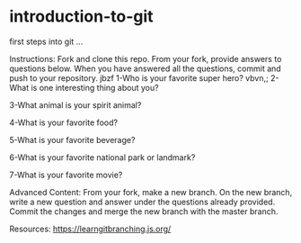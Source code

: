 # introduction-to-git

first steps into git ...

Instructions:
Fork and clone this repo. From your fork, provide answers to questions below. When you have answered all the questions, commit and push to your repository.
jbzf
1-Who is your favorite super hero?
vbvn,;
2-What is one interesting thing about you?

3-What animal is your spirit animal?

4-What is your favorite food?

5-What is your favorite beverage?

6-What is your favorite national park or landmark?

7-What is your favorite movie?

Advanced Content:
From your fork, make a new branch. On the new branch, write a new question and answer under the questions already provided. Commit the changes and merge the new branch with the master branch.

Resources:
https://learngitbranching.js.org/
